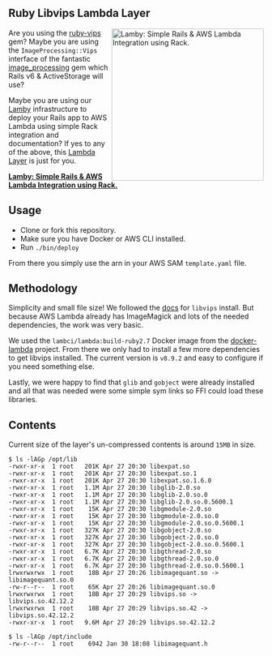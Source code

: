 

## Ruby Libvips Lambda Layer

<a href="https://github.com/customink/lamby"><img src="https://user-images.githubusercontent.com/2381/59363668-89edeb80-8d03-11e9-9985-2ce14361b7e3.png" alt="Lamby: Simple Rails & AWS Lambda Integration using Rack." align="right" width="300" /></a>Are you using the [ruby-vips](https://github.com/libvips/ruby-vips) gem? Maybe you are using the `ImageProcessing::Vips` interface of the fantastic [image_processing](https://github.com/janko/image_processing) gem which Rails v6 & ActiveStorage will use?

Maybe you are using our [Lamby](https://github.com/customink/lamby) infrastructure to deploy your Rails app to AWS Lambda using simple Rack integration and documentation? If yes to any of the above, this [Lambda Layer](https://aws.amazon.com/blogs/compute/working-with-aws-lambda-and-lambda-layers-in-aws-sam/) is just for you.

**[Lamby: Simple Rails & AWS Lambda Integration using Rack.](https://github.com/customink/lamby)**


## Usage

* Clone or fork this repository.
* Make sure you have Docker or AWS CLI installed.
* Run `./bin/deploy`

From there you simply use the arn in your AWS SAM `template.yaml` file.


## Methodology

Simplicity and small file size! We followed the [docs](https://libvips.github.io/libvips/install.html) for `libvips` install. But because AWS Lambda already has ImageMagick and lots of the needed dependencies, the work was very basic.

We used the `lambci/lambda:build-ruby2.7` Docker image from the [docker-lambda](https://github.com/lambci/docker-lambda) project. From there we only had to install a few more dependencies to get libvips installed. The current version is `v8.9.2` and easy to configure if you need something else.

Lastly, we were happy to find that `glib` and `gobject` were already installed and all that was needed were some simple sym links so FFI could load these libraries.


## Contents

Current size of the layer's un-compressed contents is around `15MB` in size.

```shell
$ ls -lAGp /opt/lib
-rwxr-xr-x  1 root   201K Apr 27 20:30 libexpat.so
-rwxr-xr-x  1 root   201K Apr 27 20:30 libexpat.so.1
-rwxr-xr-x  1 root   201K Apr 27 20:30 libexpat.so.1.6.0
-rwxr-xr-x  1 root   1.1M Apr 27 20:30 libglib-2.0.so
-rwxr-xr-x  1 root   1.1M Apr 27 20:30 libglib-2.0.so.0
-rwxr-xr-x  1 root   1.1M Apr 27 20:30 libglib-2.0.so.0.5600.1
-rwxr-xr-x  1 root    15K Apr 27 20:30 libgmodule-2.0.so
-rwxr-xr-x  1 root    15K Apr 27 20:30 libgmodule-2.0.so.0
-rwxr-xr-x  1 root    15K Apr 27 20:30 libgmodule-2.0.so.0.5600.1
-rwxr-xr-x  1 root   327K Apr 27 20:30 libgobject-2.0.so
-rwxr-xr-x  1 root   327K Apr 27 20:30 libgobject-2.0.so.0
-rwxr-xr-x  1 root   327K Apr 27 20:30 libgobject-2.0.so.0.5600.1
-rwxr-xr-x  1 root   6.7K Apr 27 20:30 libgthread-2.0.so
-rwxr-xr-x  1 root   6.7K Apr 27 20:30 libgthread-2.0.so.0
-rwxr-xr-x  1 root   6.7K Apr 27 20:30 libgthread-2.0.so.0.5600.1
lrwxrwxrwx  1 root    18B Apr 27 20:26 libimagequant.so -> libimagequant.so.0
-rw-r--r--  1 root    65K Apr 27 20:26 libimagequant.so.0
lrwxrwxrwx  1 root    18B Apr 27 20:29 libvips.so -> libvips.so.42.12.2
lrwxrwxrwx  1 root    18B Apr 27 20:29 libvips.so.42 -> libvips.so.42.12.2
-rwxr-xr-x  1 root   9.6M Apr 27 20:29 libvips.so.42.12.2

$ ls -lAGp /opt/include
-rw-r--r--  1 root    6942 Jan 30 18:08 libimagequant.h
```
